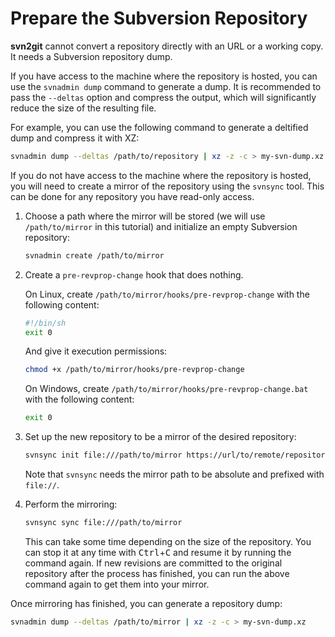 # Prepare the Subversion Repository

**svn2git** cannot convert a repository directly with an URL or a working copy.
It needs a Subversion repository dump.

If you have access to the machine where the repository is hosted, you can use
the `svnadmin dump` command to generate a dump. It is recommended to pass the
`--deltas` option and compress the output, which will significantly reduce the
size of the resulting file.

For example, you can use the following command to generate a deltified dump and
compress it with XZ:

```sh
svnadmin dump --deltas /path/to/repository | xz -z -c > my-svn-dump.xz
```

If you do not have access to the machine where the repository is hosted, you
will need to create a mirror of the repository using the `svnsync` tool. This
can be done for any repository you have read-only access.

1. Choose a path where the mirror will be stored (we will use `/path/to/mirror`
   in this tutorial) and initialize an empty Subversion repository:

   ```sh
   svnadmin create /path/to/mirror
   ```

2. Create a `pre-revprop-change` hook that does nothing.

   On Linux, create `/path/to/mirror/hooks/pre-revprop-change` with the
   following content:

   ```sh
   #!/bin/sh
   exit 0
   ```

   And give it execution permissions:

   ```sh
   chmod +x /path/to/mirror/hooks/pre-revprop-change
   ```

   On Windows, create `/path/to/mirror/hooks/pre-revprop-change.bat` with the
   following content:

   ```bat
   exit 0
   ```

3. Set up the new repository to be a mirror of the desired repository:

   ```sh
   svnsync init file:///path/to/mirror https://url/to/remote/repository
   ```

   Note that `svnsync` needs the mirror path to be absolute and prefixed with
   `file://`.

4. Perform the mirroring:

   ```sh
   svnsync sync file:///path/to/mirror
   ```

   This can take some time depending on the size of the repository. You can
   stop it at any time with <kbd>Ctrl</kbd>+<kbd>C</kbd> and resume it by
   running the command again. If new revisions are committed to the original
   repository after the process has finished, you can run the above command
   again to get them into your mirror.

Once mirroring has finished, you can generate a repository dump:

```sh
svnadmin dump --deltas /path/to/mirror | xz -z -c > my-svn-dump.xz
```
